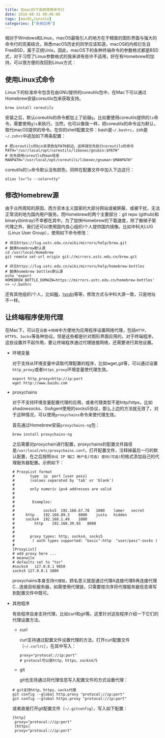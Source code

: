 ```yaml
---
title: 在macOS下高效使用命令行
date: 2016-08-31 00:46:08
tags: [macOS,Console]
categories: ["系统应用"]
---
```


相对于Windows和Linux，macOS最吸引人的地方在于精致的图形界面与强大的命令行的完美结合。熟悉macOS历史的同学应该知道，macOS的内核衍生自FreeBSD，属于正统Unix。因此，macOS下的各种终端命令的参数格式都是BSD式，对于习惯了Linux参数格式的我来讲有些许不适用，好在有Homebrew的加持，可以很方便的改回到Linux方式：

<!--more-->

## 使用Linux式命令

Linux下的标准命令包含在由GNU提供的coreutils包中，在Mac下可以通过Homebrew安装coreutils包来获取支持。

```shell
brew install coreutils
```

安装之后，默认coreutils的命令都加上了前缀``g``，比如要使用coreutils提供的``ls``命令，需要使用``gls``来执行。当然，也可以像我一样，把coreutils的命令设为默认，取代macOS提供的命令。在你的shell配置文件：bash是``~/.bashrc``，zsh是``~/.zshrc``中追加如下两条配置：

```shell
# 把coreutils的bin目录放在PATH前边，这样就优先执行coreutils的命令
PATH="/usr/local/opt/coreutils/libexec/gnubin:$PATH"
# 优先调用coreutls的man信息
MANPATH="/usr/local/opt/coreutils/libexec/gnuman:$MANPATH"
```

coreutils的``ls``命令默认没有颜色，同样在配置文件中加入下边这行：

```shell
alias ls="ls --color=tty"
```

## 修改Homebrew源

由于众所周知的原因，西方资本主义国家的大部分网站或被屏蔽、或被干扰，无法正常流利地为国内用户服务。而Homebrew的两个主要部分：git repo (github)和binary(bintray)不幸都在其中。为了加快Homebrew的下载速度，除了搬梯子架代理之外，我们还可以使用国内良心组织/个人提供国内镜像。比如中科大LUG（Linux User Group），使用如下命令修改：

```shell
# 详见https://lug.ustc.edu.cn/wiki/mirrors/help/brew.git
# 替换homebrew默认源
cd /usr/local/Homebrew
git remote set-url origin git://mirrors.ustc.edu.cn/brew.git

# 详见https://lug.ustc.edu.cn/wiki/mirrors/help/homebrew-bottles
# 替换homebrew bottles默认源
echo 'export HOMEBREW_BOTTLE_DOMAIN=https://mirrors.ustc.edu.cn/homebrew-bottles' >> ~/.bashrc
```

还有其他组织/个人，比如[搬](http://ban.ninja/)，[tycdn](http://homebrew-mirror-china.tycdn.net/)等等，修改方式与中科大源一致，只是地址不一样。

## 让终端程序使用代理

在Mac下，可以在``设置``->``网络``中方便地为应用程序设置网络代理，包括``HTTP``、``HTTPS``、``Socks``等各种协议。但是这些都是针对图形界面应用的，对于终端程序，这些设置并不起作用，要让终端程序通过代理链接网络，还需要进行其他设置。

* 环境变量

  对于支持从环境变量中读取代理配置的程序，比如wget,git等，可以通过设置``http_proxy``或者``https_proxy``环境变量使代理生效。

  ``` shell
  export http_proxy=http://ip:port
  wget http://www.baidu.com
  ```

* proxychains

  对于不支持环境变量配置代理的应用，或者代理类型不是http/https，比如shadowsocks、GoAgent使用的socks5协议，那么上边的方法就无效了。对于这种情况，可以使用``proxychains``命令来使代理生效。

  首先通过Homebrew安装``proxychains-ng``包：

  ```shell
  brew install proxychains-ng
  ```

  之后需要对proxychain进行配置，proxychains的配置文件路径是``/usr/local/etc/proxychains.conf``。打开配置文件，注释掉最后一行的默认配置，在之后按照``协议 IP 端口 用户名(可选) 密码(可选)``的格式添加自己的代理服务器配置。示例如下：

  ``` shell
  # ProxyList format
  #       type  ip  port [user pass]
  #       (values separated by 'tab' or 'blank')
  #
  #       only numeric ipv4 addresses are valid
  #
  #
  #        Examples:
  #
  #            	socks5	192.168.67.78	1080	lamer	secret
  #		http	192.168.89.3	8080	justu	hidden
  #	 	socks4	192.168.1.49	1080
  #	        http	192.168.39.93	8080
  #
  #
  #       proxy types: http, socks4, socks5
  #        ( auth types supported: "basic"-http  "user/pass"-socks )
  #
  [ProxyList]
  # add proxy here ...
  # meanwile
  # defaults set to "tor"
  #socks4 	127.0.0.1 9050
  socks5 127.0.0.1 1080
  ```

  proxychains本身支持``代理链``，顾名思义就是通过代理A连接代理B再连接代理C...连接目标服务器，如需使用代理链，只需要按次序将代理服务器信息填写到配置文件中既可。

* 其他程序

  有些程序自身支持代理，比如curl和git等。这里针对这些程序介绍一下它们的代理设置方法。

  * curl

    curl支持通过配置文件设置代理的方法，打开curl配置文件（``~/.curlrc``），在其中写入：

    ``` shell
    proxy="protocal://ip:port"
    # protocal可以是http、https、socks4/5
    ```
    
  * git

	git也支持通过将代理信息写入配置文件的方式设置代理：

   ``` shell
   # git支持http、https、socks代理
   git config --global http.proxy "protocal://ip:port"
   git config --global https.proxy "protocal://ip:port"
   ```

   或者直接打开git配置文件（``~/.gitconfig``），写入如下配置：
  
   ``` shell
   [http]
	proxy="protocal://ip:port"
	[https]
	proxy="protocal://ip:port"
   ```

